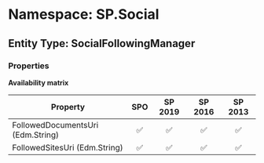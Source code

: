 # Namespace: SP.Social

## Entity Type: SocialFollowingManager

### Properties

**Availability matrix**

Property | SPO | SP 2019 | SP 2016 | SP 2013
----------|:---:|:-------:|:-------:|:-------:
FollowedDocumentsUri (Edm.String) | ✅ | ✅ | ✅ | ✅
FollowedSitesUri (Edm.String) | ✅ | ✅ | ✅ | ✅